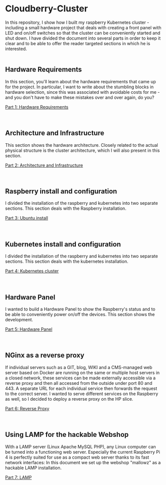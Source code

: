 # Cloudberry-Cluster
In this repository, I show how I built my raspberry Kubernetes cluster - including a small hardware project that deals with creating a front panel with LED and on/off switches so that the cluster can be conveniently started and shut down. I have divided the document into several parts in order to keep it clear and to be able to offer the reader targeted sections in which he is interested.<br/><br/>


## Hardware Requirements

In this section, you'll learn about the hardware requirements that came up for the project. In particular, I want to write about the stumbling blocks in hardware selection, since this was associated with avoidable costs for me - and you don't have to make these mistakes over and over again, do you?

[Part 1: Hardware Requirements](https://github.com/jegali/Cloudberry-Cluster/blob/main/hardware-requirements.md)<br/>
<br/><br/>


## Architecture and Infrastructure

This section shows the hardware architecture. Closely related to the actual physical structure is the cluster architecture, which I will also present in this section.

[Part 2: Architecture and Infrastructure](https://github.com/jegali/Cloudberry-Cluster/blob/main/architecture.md)<br/>
<br/><br/>



## Raspberry install and configuration

I divided the installation of the raspberry and kubernetes into two separate sections. This section deals with the Raspberry installation.

[Part 3: Ubuntu install](https://github.com/jegali/Cloudberry-Cluster/blob/main/ubuntu-install.md)<br/>
<br/><br/>



## Kubernetes install and configuration

I divided the installation of the raspberry and kubernetes into two separate sections. This section deals with the kubernetes installation.

[Part 4: Kubernetes cluster](https://github.com/jegali/Cloudberry-Cluster/blob/main/Create-Kubernetes-Cluster.md)<br/>
<br/><br/>



## Hardware Panel

I wanted to build a Hardware Panel to show the Raspberry's status and to be able to conveniently power on/off the devices. This section shows the development.

[Part 5: Hardware Panel](https://github.com/jegali/Cloudberry-Cluster/blob/main/hardware-panel.md)<br/>
<br/><br/>



## NGinx as a reverse proxy

If individual servers such as a GIT, blog, WIKI and a CMS-managed web server based on Docker are running on the same or multiple host servers in a closed network, these services can be made externally accessible via a reverse proxy and then all accessed from the outside under port 80 and 443. A separate URL for each individual service then forwards the request to the correct server. I wanted to serve different services on the Raspberry as well, so I decided to deploy a reverse proxy on the HP slice.

[Part 6: Reverse Proxy](https://github.com/jegali/Cloudberry-Cluster/blob/main/reverse-proxy.md)<br/>
<br/><br/>


## Using LAMP for the hackable Webshop

With a LAMP server (Linux Apache MySQL PHP), any Linux computer can be turned into a functioning web server. Especially the current Raspberry Pi 4 is perfectly suited for use as a compact web server thanks to its fast network interfaces: In this document we set up the webshop "mallowz" as a hackable LAMP installation.

[Part 7: LAMP](https://github.com/jegali/Cloudberry-Cluster/blob/main/install-lamp.md)<br/>




